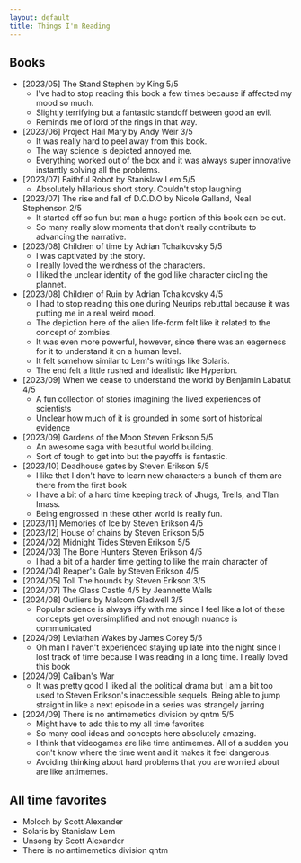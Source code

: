 ```yaml
---
layout: default
title: Things I'm Reading
---
```


## Books

- [2023/05] The Stand Stephen by King 5/5
    - I've had to stop reading this book a few times because if affected my mood so much. 
    - Slightly terrifying but a fantastic standoff between good an evil. 
    - Reminds me of lord of the rings in that way.
- [2023/06] Project Hail Mary by Andy Weir 3/5
    - It was really hard to peel away from this book.
    - The way science is depicted annoyed me. 
    - Everything worked out of the box and it was always super innovative instantly solving all the problems. 
- [2023/07] Faithful Robot by Stanislaw Lem 5/5
    - Absolutely hillarious short story. Couldn't stop laughing
- [2023/07] The rise and fall of D.O.D.O by Nicole Galland, Neal Stephenson 2/5
    - It started off so fun but man a huge portion of this book can be cut. 
    - So many really slow moments that don't really contribute to advancing the narrative.
- [2023/08] Children of time by Adrian Tchaikovsky 5/5
    - I was captivated by the story.
    - I really loved the weirdness of the characters.
    - I liked the unclear identity of the god like character circling the plannet.
- [2023/08] Children of Ruin by Adrian Tchaikovsky 4/5
    - I had to stop reading this one during Neurips rebuttal because it was putting me in a real weird mood.
    - The depiction here of the alien life-form felt like it related to the concept of zombies.
    - It was even more powerful, however, since there was an eagerness for it to understand it on a human level.
    - It felt somehow similar to Lem's writings like Solaris.
    - The end felt a little rushed and idealistic like Hyperion.
- [2023/09] When we cease to understand the world by Benjamin Labatut 4/5
    - A fun collection of stories imagining the lived experiences of scientists
    - Unclear how much of it is grounded in some sort of historical evidence
- [2023/09] Gardens of the Moon Steven Erikson 5/5
    - An awesome saga with beautiful world building.
    - Sort of tough to get into but the payoffs is fantastic.
- [2023/10] Deadhouse gates by Steven Erikson 5/5
    - I like that I don't have to learn new characters a bunch of them are there from the first book
    - I have a bit of a hard time keeping track of Jhugs, Trells, and Tlan Imass.
    - Being engrossed in these other world is really fun.
- [2023/11] Memories of Ice by Steven Erikson 4/5
- [2023/12] House of chains by Steven Erikson 5/5
- [2024/02] Midnight Tides Steven Erikson 5/5
- [2024/03] The Bone Hunters Steven Erikson 4/5
    - I had a bit of a harder time getting to like the main character of 
- [2024/04] Reaper's Gale by Steven Erikson 4/5
- [2024/05] Toll The hounds by Steven Erikson 3/5
- [2024/07] The Glass Castle 4/5 by Jeannette Walls
- [2024/08] Outliers by Malcom Gladwell 3/5 
    - Popular science is always iffy with me since I feel like a lot of these concepts get oversimplified and not enough nuance is communicated
- [2024/09] Leviathan Wakes by James Corey 5/5
    - Oh man I haven't experienced staying up late into the night since I lost track of time because I was reading in a long time. I really loved this book
- [2024/09] Caliban's War
    - It was pretty good I liked all the political drama but I am a bit too used to Steven Erikson's inaccessible sequels. Being able to jump straight in like a next episode in a series was strangely jarring
- [2024/09] There is no antimemetics division by qntm 5/5
    - Might have to add this to my all time favorites
    - So many cool ideas and concepts here absolutely amazing. 
    - I think that videogames are like time antimemes. All of a sudden you don't know where the time went and it makes it feel dangerous. 
    - Avoiding thinking about hard problems that you are worried about are like antimemes. 

## All time favorites

- Moloch by Scott Alexander
- Solaris by Stanislaw Lem
- Unsong by Scott Alexander
- There is no antimemetics division qntm